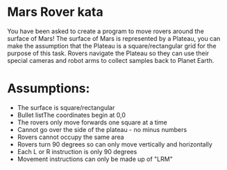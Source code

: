 **Mars Rover kata**
=====================

You have been asked to create a program to move rovers around the surface of Mars! The surface of Mars is represented by a Plateau, you can make the assumption that the Plateau is a square/rectangular grid for the purpose of this task. Rovers navigate the Plateau so they can use their special cameras and robot arms to collect samples back to Planet Earth.

**Assumptions:**
=================

 - The surface is square/rectangular
- Bullet listThe coordinates begin at 0,0
- The rovers only move forwards one square at a time
- Cannot go over the side of the plateau - no minus numbers
- Rovers cannot occupy the same area
- Rovers turn 90 degrees so can only move vertically and horizontally
- Each L or R instruction is only 90 degrees
- Movement instructions can only be made up of "LRM"

